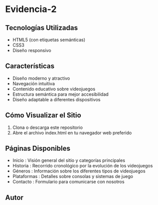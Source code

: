 # Evidencia-2
## Tecnologías Utilizadas
- HTML5 (con etiquetas semánticas)
- CSS3
- Diseño responsivo
## Características
- Diseño moderno y atractivo
- Navegación intuitiva
- Contenido educativo sobre videojuegos
- Estructura semántica para mejor accesibilidad
- Diseño adaptable a diferentes dispositivos
## Cómo Visualizar el Sitio
1. Clona o descarga este repositorio
2. Abre el archivo index.html en tu navegador web preferido
## Páginas Disponibles
- Inicio : Visión general del sitio y categorías principales
- Historia : Recorrido cronológico por la evolución de los videojuegos
- Géneros : Información sobre los diferentes tipos de videojuegos
- Plataformas : Detalles sobre consolas y sistemas de juego
- Contacto : Formulario para comunicarse con nosotros
## Autor
